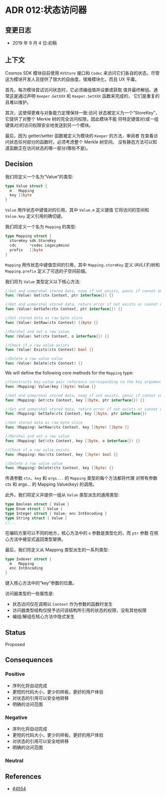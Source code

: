 # ADR 012:状态访问器

## 变更日志

- 2019 年 9 月 4 日:初稿

##  上下文

Cosmos SDK 模块目前使用 `KVStore` 接口和 `Codec` 来访问它们各自的状态。尽管
这为模块开发人员提供了很大的自由度，很难模块化，而且 UX
平庸。

首先，每次模块尝试访问状态时，它必须编组值并设置或获取
值并最终解组。通常这是通过声明 `Keeper.GetXXX` 和 `Keeper.SetXXX` 函数来完成的，
它们是重复的且难以维护。

其次，这使得更难与对象能力定理保持一致:访问
状态被定义为一个“StoreKey”，它提供了对整个 Merkle 树的完全访问权限，因此模块不能
将特定键值对(或一组键值对)的访问权限安全地发送到另一个模块。

最后，因为 getter/setter 函数被定义为模块的 `Keeper` 的方法，审阅者
在查看访问状态任何部分的函数时，必须考虑整个 Merkle 树空间。
没有静态方法可以知道函数正在访问状态的哪一部分(哪些不是)。 

## Decision

我们将定义一个名为“Value”的类型:

```go
type Value struct {
  m   Mapping
  key []byte
}
```

`Value` 用作状态中键值对的引用，其中 `Value.m` 定义键值
它将访问的空间和 `Value.key` 定义引用的确切键。

我们将定义一个名为 `Mapping` 的类型: 

```go
type Mapping struct {
  storeKey sdk.StoreKey
  cdc      *codec.LegacyAmino
  prefix   []byte
}
```

`Mapping` 用作状态中键值空间的引用，其中 `Mapping.storeKey` 定义
IAVL(子)树和`Mapping.prefix` 定义了可选的子空间前缀。

我们将为 `Value` 类型定义以下核心方法: 

```go
//Get and unmarshal stored data, noop if not exists, panic if cannot unmarshal
func (Value) Get(ctx Context, ptr interface{}) {}

//Get and unmarshal stored data, return error if not exists or cannot unmarshal
func (Value) GetSafe(ctx Context, ptr interface{}) {}

//Get stored data as raw byte slice
func (Value) GetRaw(ctx Context) []byte {}

//Marshal and set a raw value
func (Value) Set(ctx Context, o interface{}) {}

//Check if a raw value exists
func (Value) Exists(ctx Context) bool {}

//Delete a raw value value
func (Value) Delete(ctx Context) {}
```

We will define the following core methods for the `Mapping` type:

```go
//Constructs key-value pair reference corresponding to the key argument in the Mapping space
func (Mapping) Value(key []byte) Value {}

//Get and unmarshal stored data, noop if not exists, panic if cannot unmarshal
func (Mapping) Get(ctx Context, key []byte, ptr interface{}) {}

//Get and unmarshal stored data, return error if not exists or cannot unmarshal
func (Mapping) GetSafe(ctx Context, key []byte, ptr interface{})

//Get stored data as raw byte slice
func (Mapping) GetRaw(ctx Context, key []byte) []byte {}

//Marshal and set a raw value
func (Mapping) Set(ctx Context, key []byte, o interface{}) {}

//Check if a raw value exists
func (Mapping) Has(ctx Context, key []byte) bool {}

//Delete a raw value value
func (Mapping) Delete(ctx Context, key []byte) {}
```

传递参数 `ctx`、`key` 和 `args...` 的 `Mapping` 类型的每个方法都将代理
对带有参数 ctx 和 args... 的 Mapping.Value(key) 的调用。

此外，我们将定义并提供一组从 `Value` 类型派生的通用类型:

```go
type Boolean struct { Value }
type Enum struct { Value }
type Integer struct { Value; enc IntEncoding }
type String struct { Value }
//...
```

在编码方案可以不同的地方，核心方法中的 `o` 参数是类型化的，而 `ptr` 参数
在核心方法中被显式返回类型替换。

最后，我们将定义从 Mapping 类型派生的一系列类型:

```go
type Indexer struct {
  m   Mapping
  enc IntEncoding
}
```

键入核心方法中的“key”参数的位置。

访问器类型的一些属性是:

- 状态访问仅在调用以 `Context` 作为参数的函数时发生
- 访问器类型结构仅授予访问该结构所引用的状态的权限，没有其他权限
- 编组/解组在核心方法中隐式发生 

## Status

Proposed

## Consequences

### Positive

- 序列化将自动完成
- 更短的代码大小，更少的样板，更好的用户体验
- 对状态的引用可以安全地转移
- 明确的访问范围 

### Negative

- 序列化将自动完成
- 更短的代码大小，更少的样板，更好的用户体验
- 对状态的引用可以安全地转移
- 明确的访问范围 

### Neutral

## References

- [#4554](https://github.com/cosmos/cosmos-sdk/issues/4554)
